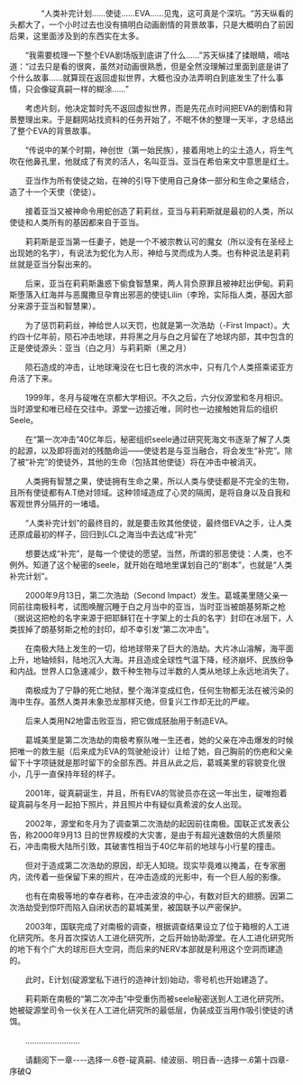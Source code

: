 <div class="read-content j_readContent" id="">
                <p>　　　　“人类补完计划……使徒……EVA……见鬼，这可真是个深坑。“苏天纵看的头都大了，一个小时过去也没有搞明白动画剧情的背景故事，只是大概明白了前因后果，这里面涉及到的东西实在太多。<p>　　“我需要梳理一下整个EVA剧场版到底讲了什么……”苏天纵揉了揉眼睛，嘀咕道：“过去只是看的很爽，虽然对动画很熟悉，但是全然没理解过里面到底是讲了个什么故事……就算现在返回虚拟世界，大概也没办法弄明白到底发生了什么事情，只会像碇真嗣一样的糊涂……”<p>　　考虑片刻，他决定暂时先不返回虚拟世界，而是先花点时间把EVA的剧情和背景整理出来。于是翻网站找资料的任务开始了，不眠不休的整理一天半，才总结出了整个EVA的背景故事。<p>　　“传说中的某个时期，神创世（第一始民族），接着用地上的尘土造人，将生气吹在他鼻孔里，他就成了有灵的活人，名叫亚当。亚当在希伯来文中意思是红土。<p>　　亚当作为所有使徒之始，在神的引导下使用自己身体一部分和生命之果结合，造了十一个天使（使徒）。<p>　　接着亚当又被神命令用蛇创造了莉莉丝，亚当与莉莉斯就是最初的人类，所以使徒和人类所有的基因都来自于亚当。<p>　　莉莉斯是亚当第一任妻子，她是一个不被宗教认可的魔女（所以没有在圣经上出现她的名字），有说法为蛇化为人形，神给与灵而成为人类。也有种说法是莉莉丝就是亚当分裂出来的。<p>　　后来，亚当在莉莉斯蛊惑下偷食智慧果，两人背负原罪且被神赶出伊甸。莉莉斯堕落入红海并与恶魔撒旦孕育出邪恶的使徒Lilin（李玲，实际指人类，基因大部分来源于亚当和智慧果）。<p>　　为了惩罚莉莉丝，神给世人以天罚，也就是第一次浩劫（-First Impact）。大约四十亿年前，陨石冲击地球，并将黑之月与白之月留在了地球内部，其中包含的正是使徒源头：亚当（白之月）与莉莉斯（黑之月）<p>　　陨石造成的冲击，让地球淹没在七日七夜的洪水中，只有几个人类搭乘诺亚方舟活了下来。<p>　　1999年，冬月与碇唯在京都大学相识。不久之后，六分仪源堂和冬月相识。当时源堂和唯已经在交往中。源堂一边接近唯，同时也一边接触她背后的组织Seele。<p>　　在“第一次冲击”40亿年后，秘密组织seele通过研究死海文书逐渐了解了人类的起源，以及即将面对的残酷命运——使徒若是与亚当融合，将会发生“补完”。除了被“补完”的使徒外，其他的生命（包括其他使徒）将在冲击中被消灭。<p>　　人类拥有智慧之果，使徒拥有生命之果，所以人类与使徒都是不完全的生物，且所有使徒都有A.T绝对领域。这种领域造成了心灵的隔阂，是将自身以及自我和客观世界分隔开的一堵墙。<p>　　“人类补完计划”的最终目的，就是要击败其他使徒，最终借EVA之手，让人类还原成最初的样子，回归到LCL之海当中去达成“补完”<p>　　想要达成“补完”，是每一个使徒的愿望。当然，所谓的邪恶使徒：人类，也不例外。知道了这个秘密的seele，就开始在暗地里谋划自己的“剧本”，也就是“人类补完计划”。<p>　　2000年9月13日，第二次浩劫（Second Impact）发生。葛城美里随父亲一同前往南极科考，试图唤醒沉睡于白之月当中的亚当，当时亚当被朗基努斯之枪（据说这把枪的名字来源于把耶稣钉在十字架上的士兵的名字）封印在冰层下，人类拔掉了朗基努斯之枪的封印，却不幸引发“第二次冲击”。<p>　　在南极大陆上发生的一切，给地球带来了巨大的浩劫。大片冰山溶解，海平面上升，地轴倾斜，陆地沉入大海。并且造成全球性气温下降，经济崩坏、民族纷争和内战。世界人口急速减少，数千种生物与过半数的人类从地球上永远地消失了。<p>　　南极成为了宁静的死亡地狱，整个海洋变成红色，任何生物都无法在被污染的海中生存。虽然人类并未象恐龙那样灭绝，但复兴工作却无比的严峻。<p>　　后来人类用N2地雷击败亚当，把它做成胚胎用于制造EVA。<p>　　葛城美里是第二次浩劫的南极考察队唯一生还者，她的父亲在冲击爆发的时候把唯一的救生艇（后来成为EVA的驾驶舱设计）让给了她，自己胸前的伤疤和父亲留下十字项链就是那时留下的全部东西。并且从此之后，葛城美里的容貌变化很小，几乎一直保持年轻的样子。<p>　　2001年，碇真嗣诞生，并且，所有EVA的驾驶员亦在这一年出生，碇唯抱着碇真嗣与冬月一起拍下照片，并且照片中有疑似真希波的女人出现。<p>　　2002年，源堂和冬月为了调查第二次浩劫的起因前往南极。国联正式发表公告，称2000年9月13 日的世界规模的大灾害，是由于有超光速数倍的大质量陨石，冲击南极大陆所引致，其破害性相当于40亿年前的地球与小行星的撞击。<p>　　但对于造成第二次浩劫的原因，却无人知晓。现实毕竟难以掩盖，在专家圈内，流传着一些保留下来的照片，在冲击造成的光影中，有一个巨人般的影像。<p>　　也有在南极等地的幸存者称，在冲击波浪的中心，有数对巨大的翅膀。因第二次浩劫受到惊吓而陷入自闭状态的葛城美里，被国联予以严密保护。<p>　　2003年，国联完成了对南极的调查，根据调查结果设立了位于箱根的人工进化研究所。冬月首次探访人工进化研究所，之后开始协助源堂。在人工进化研究所的地下有个广大的球形巨大空洞，而后来的NERV本部就是利用这个空洞而建造的。<p>　　此时，E计划(碇源堂私下进行的造神计划)始动，零号机也开始建造了。<p>　　莉莉斯在南极的“第二次冲击”中受重伤而被seele秘密送到人工进化研究所。她被碇源堂司令一伙关在人工进化研究所的最低层，伪装成亚当用作吸引使徒的诱饵。<p>　　……………………<p>　　请翻阅下一章----选择一.6卷-碇真嗣、绫波丽、明日香--选择一.6第十四章-序破Q<p> 
            </div>